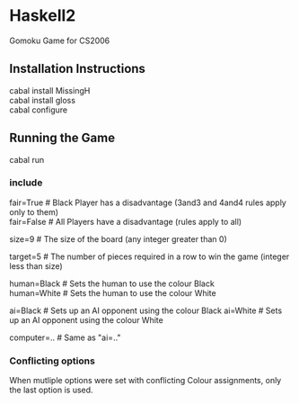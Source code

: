 # Haskell2
Gomoku Game for CS2006  
  
## Installation Instructions
cabal install MissingH  
cabal install gloss  
cabal configure  

## Running the Game
cabal run <options>  
  
### <options> include
fair=True    # Black Player has a disadvantage (3and3 and 4and4 rules apply only to them)  
fair=False   # All Players have a disadvantage (rules apply to all)  
  
size=9       # The size of the board (any integer greater than 0)
  
target=5     # The number of pieces required in a row to win the game (integer less than size)
  
human=Black  # Sets the human to use the colour Black  
human=White  # Sets the human to use the colour White  
  
ai=Black     # Sets up an AI opponent using the colour Black
ai=White     # Sets up an AI opponent using the colour White
   
computer=..  # Same as "ai=.."  
  
### Conflicting options 
When mutliple options were set with conflicting Colour assignments, only the last option is used. 
  
  
